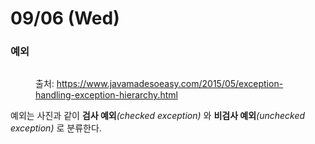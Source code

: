 # 09/06 (Wed)

### 예외

<figure><img src="https://lh5.googleusercontent.com/WqqNoyFEkZXfmZBBQjgIutY72_BUV6_By_BAe7Ih9u36HfelS3nTWQEYtdRUkQS32Tuhg9P9CUXo-jgvOpkO84vLm2viI4Od0BNustwONdMm7DKZnKC6kyVHyRJbsESLIPV4uBU" alt=""><figcaption><p>출처: <a href="https://www.javamadesoeasy.com/2015/05/exception-handling-exception-hierarchy.html">https://www.javamadesoeasy.com/2015/05/exception-handling-exception-hierarchy.html</a></p></figcaption></figure>

예외는 사진과 같이 **검사 예외**_(checked exception)_ 와 **비검사 예외**_(unchecked exception)_ 로 분류한다.

